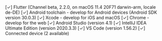 [✓] Flutter (Channel beta, 2.2.0, on macOS 11.4 20F71 darwin-arm, locale de-DE)
[✓] Android toolchain - develop for Android devices (Android SDK version 30.0.3)
[✓] Xcode - develop for iOS and macOS
[✓] Chrome - develop for the web
[✓] Android Studio (version 4.1)
[✓] IntelliJ IDEA Ultimate Edition (version 2020.3.3)
[✓] VS Code (version 1.56.2)
[✓] Connected device (2 available)


